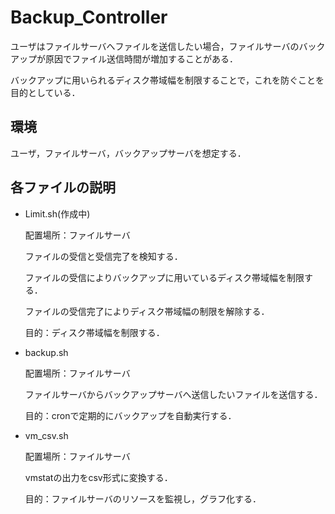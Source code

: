 # Backup_Controller
ユーザはファイルサーバへファイルを送信したい場合，ファイルサーバのバックアップが原因でファイル送信時間が増加することがある．

バックアップに用いられるディスク帯域幅を制限することで，これを防ぐことを目的としている．
## 環境
  ユーザ，ファイルサーバ，バックアップサーバを想定する．

## 各ファイルの説明
* Limit.sh(作成中)

  配置場所：ファイルサーバ
  
  ファイルの受信と受信完了を検知する．
  
  ファイルの受信によりバックアップに用いているディスク帯域幅を制限する．
  
  ファイルの受信完了によりディスク帯域幅の制限を解除する．
  
  目的：ディスク帯域幅を制限する．
  
  
* backup.sh

  配置場所：ファイルサーバ

  ファイルサーバからバックアップサーバへ送信したいファイルを送信する．
  
  目的：cronで定期的にバックアップを自動実行する．
  
* vm_csv.sh

  配置場所：ファイルサーバ

  vmstatの出力をcsv形式に変換する．
  
  目的：ファイルサーバのリソースを監視し，グラフ化する．
